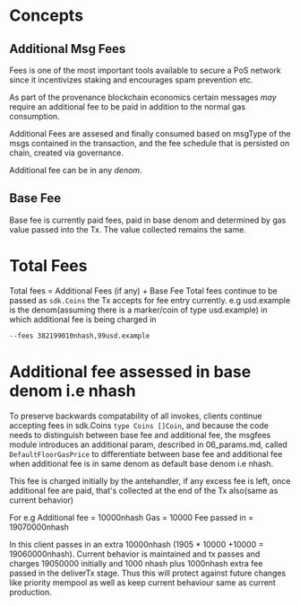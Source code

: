 <!--
order: 1
-->

# Concepts



## Additional Msg Fees

Fees is one of the most important tools available to secure a PoS network since it incentivizes staking and encourages spam prevention etc.

As part of the provenance blockchain economics certain messages *may* require an additional fee to be paid in
addition to the normal gas consumption. 

Additional Fees are assesed and finally consumed based on msgType of the msgs contained in the transaction,
and the fee schedule that is persisted on chain, created via governance.

Additional fee can be in any *denom*.

## Base Fee
Base fee is currently paid fees, paid in base denom and determined by gas value passed into the Tx.
The value collected remains the same.

# Total Fees
Total fees = Additional Fees (if any) + Base Fee
Total fees continue to be passed as `sdk.Coins` the Tx accepts for fee entry currently.
e.g usd.example is the denom(assuming there is a marker/coin of type usd.example) in which additional fee is being charged in
```bash
--fees 382199010nhash,99usd.example 
```

# Additional fee assessed in base denom i.e nhash
To preserve backwards compatability of all invokes, clients continue accepting fees in sdk.Coins
`type Coins []Coin`, and because the code needs to distinguish between base fee and additional fee,
the msgfees module introduces an additional param, described in 06_params.md, called `DefaultFloorGasPrice`
to differentiate between base fee and additional fee when additional fee is in same denom as default base denom i.e nhash.

This fee is charged initially by the antehandler, if any excess fee is left, once additional fee are paid, that's collected
at the end of the Tx also(same as current behavior)

For e.g
Additional fee = 10000nhash
Gas = 10000
Fee passed in = 19070000nhash

In this client passes in an extra 10000nhash (1905 * 10000 +10000 = 19060000nhash).
Current behavior is maintained and tx passes and charges 19050000 initially and 1000 nhash plus 1000nhash extra fee passed in
the deliverTx stage.
Thus this will protect against future changes like priority mempool as well as keep current behaviour same as current production. 

